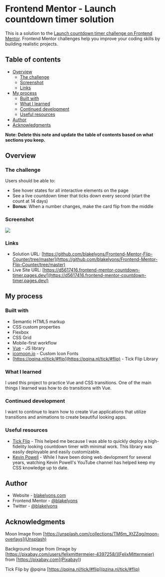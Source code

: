 # Frontend Mentor - Launch countdown timer solution

This is a solution to the [Launch countdown timer challenge on Frontend Mentor](https://www.frontendmentor.io/challenges/launch-countdown-timer-N0XkGfyz-). Frontend Mentor challenges help you improve your coding skills by building realistic projects.

## Table of contents

-   [Overview](#overview)
    -   [The challenge](#the-challenge)
    -   [Screenshot](#screenshot)
    -   [Links](#links)
-   [My process](#my-process)
    -   [Built with](#built-with)
    -   [What I learned](#what-i-learned)
    -   [Continued development](#continued-development)
    -   [Useful resources](#useful-resources)
-   [Author](#author)
-   [Acknowledgments](#acknowledgments)

**Note: Delete this note and update the table of contents based on what sections you keep.**

## Overview

### The challenge

Users should be able to:

-   See hover states for all interactive elements on the page
-   See a live countdown timer that ticks down every second (start the count at 14 days)
-   **Bonus**: When a number changes, make the card flip from the middle

### Screenshot

![](./screenshot.jpg)

### Links

-   Solution URL: [https://github.com/blakelyons/Frontend-Mentor-Flip-Counter/tree/master](https://github.com/blakelyons/Frontend-Mentor-Flip-Counter/tree/master)
-   Live Site URL: [https://d5617416.frontend-mentor-countdown-timer.pages.dev/](https://d5617416.frontend-mentor-countdown-timer.pages.dev/)

## My process

### Built with

-   Semantic HTML5 markup
-   CSS custom properties
-   Flexbox
-   CSS Grid
-   Mobile-first workflow
-   [Vue](https://vuejs.org/guide/introduction.html) - JS library
-   [icomoon.io](https://icomoon.io/) - Custom Icon Fonts
-   [https://pqina.nl/tick/#flip](https://pqina.nl/tick/#flip) - Tick Flip Library

### What I learned

I used this project to practice Vue and CSS transitions. One of the main things I learned was how to do transitions with Vue.

### Continued development

I want to continue to learn how to create Vue applications that utilize transitions and animations to create beautiful looking apps.

### Useful resources

-   [Tick Flip](https://pqina.nl/tick/#flip) - This helped me because I was able to quickly deploy a high-fidelity looking countdown timer with minimal work. This library was easily deployable and easily customizable.
-   [Kevin Powell](https://www.youtube.com/@KevinPowell) - While I have been doing web devlopment for several years, watching Kevin Powell's YouTube channel has helped keep my CSS knowledge up to date.

## Author

-   Website - [blakelyons.com](https://blakelyons.com)
-   Frontend Mentor - [@blakelyons](https://www.frontendmentor.io/profile/blakelyons)
-   Twitter - [@blakelyons](https://www.twitter.com/blakelyons)

## Acknowledgments

Moon Image from [https://unsplash.com/collections/TM6m_XtZZqg/moon-overlays](Unsplash)

Background Image from (Image by [https://pixabay.com/users/felixmittermeier-4397258/](FelixMittermeier) from [https://pixabay.com](Pixabay))

Tick Flip by @pqina [https://pqina.nl/tick/#flip](pzina.nl/tick/#flip)
